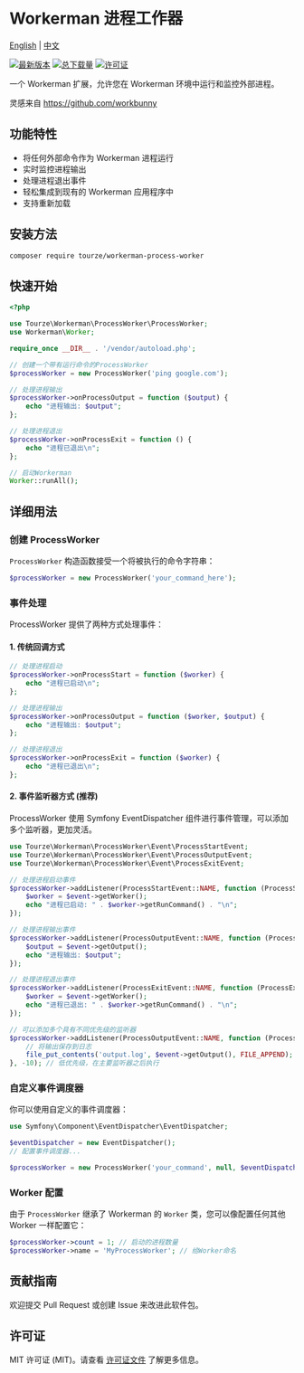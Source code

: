 # Workerman 进程工作器

[English](README.md) | [中文](README.zh-CN.md)

[![最新版本](https://img.shields.io/packagist/v/tourze/workerman-process-worker.svg?style=flat-square)](https://packagist.org/packages/tourze/workerman-process-worker)
[![总下载量](https://img.shields.io/packagist/dt/tourze/workerman-process-worker.svg?style=flat-square)](https://packagist.org/packages/tourze/workerman-process-worker)
[![许可证](https://img.shields.io/github/license/tourze/workerman-process-worker.svg?style=flat-square)](https://github.com/tourze/workerman-process-worker/blob/master/LICENSE)

一个 Workerman 扩展，允许您在 Workerman 环境中运行和监控外部进程。

灵感来自 https://github.com/workbunny

## 功能特性

- 将任何外部命令作为 Workerman 进程运行
- 实时监控进程输出
- 处理进程退出事件
- 轻松集成到现有的 Workerman 应用程序中
- 支持重新加载

## 安装方法

```bash
composer require tourze/workerman-process-worker
```

## 快速开始

```php
<?php

use Tourze\Workerman\ProcessWorker\ProcessWorker;
use Workerman\Worker;

require_once __DIR__ . '/vendor/autoload.php';

// 创建一个带有运行命令的ProcessWorker
$processWorker = new ProcessWorker('ping google.com');

// 处理进程输出
$processWorker->onProcessOutput = function ($output) {
    echo "进程输出: $output";
};

// 处理进程退出
$processWorker->onProcessExit = function () {
    echo "进程已退出\n";
};

// 启动Workerman
Worker::runAll();
```

## 详细用法

### 创建 ProcessWorker

`ProcessWorker` 构造函数接受一个将被执行的命令字符串：

```php
$processWorker = new ProcessWorker('your_command_here');
```

### 事件处理

ProcessWorker 提供了两种方式处理事件：

#### 1. 传统回调方式

```php
// 处理进程启动
$processWorker->onProcessStart = function ($worker) {
    echo "进程已启动\n";
};

// 处理进程输出
$processWorker->onProcessOutput = function ($worker, $output) {
    echo "进程输出: $output";
};

// 处理进程退出
$processWorker->onProcessExit = function ($worker) {
    echo "进程已退出\n";
};
```

#### 2. 事件监听器方式 (推荐)

ProcessWorker 使用 Symfony EventDispatcher 组件进行事件管理，可以添加多个监听器，更加灵活。

```php
use Tourze\Workerman\ProcessWorker\Event\ProcessStartEvent;
use Tourze\Workerman\ProcessWorker\Event\ProcessOutputEvent;
use Tourze\Workerman\ProcessWorker\Event\ProcessExitEvent;

// 处理进程启动事件
$processWorker->addListener(ProcessStartEvent::NAME, function (ProcessStartEvent $event) {
    $worker = $event->getWorker();
    echo "进程已启动: " . $worker->getRunCommand() . "\n";
});

// 处理进程输出事件
$processWorker->addListener(ProcessOutputEvent::NAME, function (ProcessOutputEvent $event) {
    $output = $event->getOutput();
    echo "进程输出: $output";
});

// 处理进程退出事件
$processWorker->addListener(ProcessExitEvent::NAME, function (ProcessExitEvent $event) {
    $worker = $event->getWorker();
    echo "进程已退出: " . $worker->getRunCommand() . "\n";
});

// 可以添加多个具有不同优先级的监听器
$processWorker->addListener(ProcessOutputEvent::NAME, function (ProcessOutputEvent $event) {
    // 将输出保存到日志
    file_put_contents('output.log', $event->getOutput(), FILE_APPEND);
}, -10); // 低优先级，在主要监听器之后执行
```

### 自定义事件调度器

你可以使用自定义的事件调度器：

```php
use Symfony\Component\EventDispatcher\EventDispatcher;

$eventDispatcher = new EventDispatcher();
// 配置事件调度器...

$processWorker = new ProcessWorker('your_command', null, $eventDispatcher);
```

### Worker 配置

由于 `ProcessWorker` 继承了 Workerman 的 `Worker` 类，您可以像配置任何其他 Worker 一样配置它：

```php
$processWorker->count = 1; // 启动的进程数量
$processWorker->name = 'MyProcessWorker'; // 给Worker命名
```

## 贡献指南

欢迎提交 Pull Request 或创建 Issue 来改进此软件包。

## 许可证

MIT 许可证 (MIT)。请查看 [许可证文件](LICENSE) 了解更多信息。
